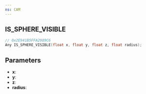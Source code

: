 ```yaml
---
ns: CAM
---
```

## IS_SPHERE_VISIBLE

```c
// 0x2E941B5FFA2989C6
Any IS_SPHERE_VISIBLE(float x, float y, float z, float radius);
```

## Parameters
* **x**:
* **y**:
* **z**:
* **radius**:
